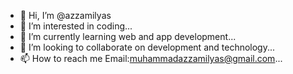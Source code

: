 - 👋 Hi, I’m @azzamilyas
- 👀 I’m interested in coding...
- 🌱 I’m currently learning web and app development...
- 💞️ I’m looking to collaborate on development and technology...
- 📫 How to reach me Email:muhammadazzamilyas@gmail.com...

<!---
azzam138/azzam138 is a ✨ special ✨ repository because its `README.md` (this file) appears on your GitHub profile.
You can click the Preview link to take a look at your changes.
--->
